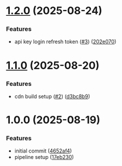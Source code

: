 # [1.2.0](https://github.com/towncryerIO/towncryer-js-api-client/compare/v1.1.0...v1.2.0) (2025-08-24)


### Features

* api key login refresh token ([#3](https://github.com/towncryerIO/towncryer-js-api-client/issues/3)) ([202e070](https://github.com/towncryerIO/towncryer-js-api-client/commit/202e07058ff4649a29af61c9aabf78de59e38961))

# [1.1.0](https://github.com/towncryerIO/towncryer-js-api-client/compare/v1.0.0...v1.1.0) (2025-08-20)


### Features

* cdn build setup ([#2](https://github.com/towncryerIO/towncryer-js-api-client/issues/2)) ([d3bc8b9](https://github.com/towncryerIO/towncryer-js-api-client/commit/d3bc8b9ffdac10fefb5e9bfde3304309177484fd))

# 1.0.0 (2025-08-19)


### Features

* initial commit ([4652af4](https://github.com/towncryerIO/towncryer-js-api-client/commit/4652af42d17763e9d0cc915c065aa66aa0caba22))
* pipeline setup ([17eb230](https://github.com/towncryerIO/towncryer-js-api-client/commit/17eb23057c1f153fd5e41014a4e29ca61f37a854))
